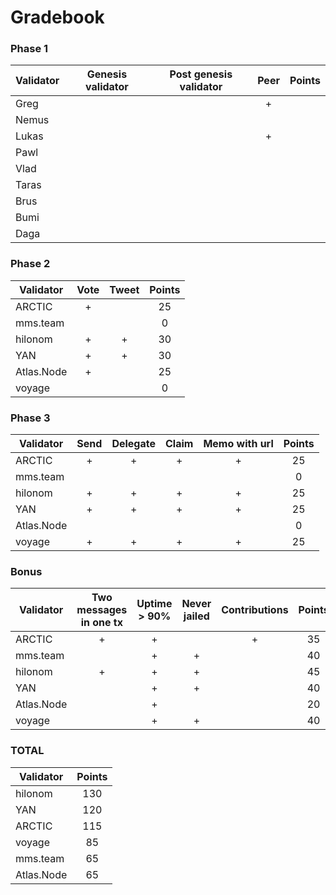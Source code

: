 # Gradebook


### Phase 1

| Validator  | Genesis validator | Post genesis validator | Peer | Points |
|------------|:-----------------:|:----------------------:|:----:|:------:|
| Greg     |              |                        |  +   |      |
| Nemus  |                  |                        |      |      |
| Lukas    |                  |                        |  +   |      |
| Pawl        |                  |                        |      |      |
| Vlad |                   |                       |      |      |
| Taras     |                   |                       |      |      |
| Brus     |                   |                       |      |      |
| Bumi     |                   |                       |      |      |
| Daga     |                   |                       |      |      |

### Phase 2

| Validator  | Vote | Tweet | Points |
|------------|:----:|:-----:|:------:|
| ARCTIC     |  +   |       |   25   |
| mms.team   |      |       |   0    |
| hilonom    |  +   |   +   |   30   |
| YAN        |  +   |   +   |   30   |
| Atlas.Node |  +   |       |   25   |
| voyage     |      |       |   0    |

### Phase 3

| Validator  | Send | Delegate | Claim | Memo with url | Points |
|------------|:----:|:--------:|:-----:|:-------------:|:------:|
| ARCTIC     |  +   |    +     |   +   |       +       |   25   |
| mms.team   |      |          |       |               |   0    |
| hilonom    |  +   |    +     |   +   |       +       |   25   |
| YAN        |  +   |    +     |   +   |       +       |   25   |
| Atlas.Node |      |          |       |               |   0    |
| voyage     |  +   |    +     |   +   |       +       |   25   |


### Bonus

| Validator  | Two messages in one tx | Uptime > 90% | Never jailed | Contributions | Points |
|------------|:----------------------:|:------------:|:------------:|:-------------:|:------:|
| ARCTIC     |           +            |      +       |              |       +       |   35   |
| mms.team   |                        |      +       |      +       |               |   40   |
| hilonom    |           +            |      +       |      +       |               |   45   |
| YAN        |                        |      +       |      +       |               |   40   |
| Atlas.Node |                        |      +       |              |               |   20   |
| voyage     |                        |      +       |      +       |               |   40   |

### TOTAL

| Validator  | Points |
|------------|:------:|
| hilonom    |  130   |
| YAN        |  120   |
| ARCTIC     |  115   |
| voyage     |   85   |
| mms.team   |   65   |
| Atlas.Node |   65   |
